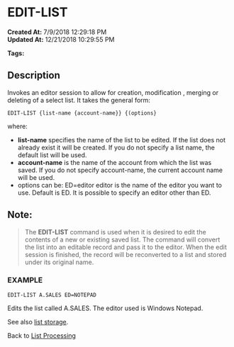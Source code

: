 # EDIT-LIST

**Created At:** 7/9/2018 12:29:18 PM  
**Updated At:** 12/21/2018 10:29:55 PM  

**Tags:**
<badge text='jql' vertical='middle' />
<badge text='lists' vertical='middle' />

## Description 

Invokes an editor session to allow for creation, modification , merging or deleting of a select list. It takes the general form:

```
EDIT-LIST {list-name {account-name}} {(options}
```

where:

- **list-name** specifies the name of the list to be edited. If the list does not already exist it will be created. If you do not specify a list name, the default list will be used.
- **account-name** is the name of the account from which the list was saved. If you do not specify account-name, the current account name will be used.
- options can be:
ED=editor editor is the name of the editor you want to use. Default is ED. It is possible to specify an editor other than ED.




## Note: 


> The **EDIT-LIST** command is used when it is desired to edit the contents of a new or existing saved list. The command will convert the list into an editable record and pass it to the editor. When the edit session is finished, the record will be reconverted to a list and stored under its original name.




### EXAMPLE

```
EDIT-LIST A.SALES ED=NOTEPAD
```

Edits the list called A.SALES. The editor used is Windows Notepad.



See also [list storage](list-storage).

Back to [List Processing](325912-list-processing)
